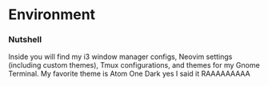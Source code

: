 # Environment



### Nutshell

Inside you will find my i3 window manager configs, Neovim settings (including custom themes), Tmux configurations, and themes for my Gnome Terminal. My favorite theme is Atom One Dark yes I said it RAAAAAAAAA
